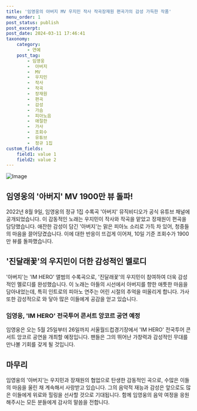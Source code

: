 ```yaml
---
title: '임영웅의 아버지 MV 우지민 작사 작곡장재원 편곡가의 감성 가득한 작품'
menu_order: 1
post_status: publish
post_excerpt: 
post_date: 2024-03-11 17:46:41
taxonomy:
    category:
        - 연예
    post_tag:
        - 임영웅
        -  아버지
        -  MV
        -  우지민
        -  작사
        -  작곡
        -  장재원
        -  편곡
        -  감성
        -  가슴
        -  피아노음
        -  애절한
        -  가사
        -  조회수
        -  유튜브
        -  정규 1집
custom_fields:
    field1: value 1
    field2: value 2
---
```


![Image](https://ssl.pstatic.net/mimgnews/image/629/2024/03/11/202470361710110568_20240311074403590.jpg?type=w540)

## 임영웅의 '아버지' MV 1900만 뷰 돌파!
2022년 8월 9일, 임영웅의 정규 1집 수록곡 '아버지' 뮤직비디오가 공식 유튜브 채널에 공개되었습니다. 이 감동적인 노래는 우지민이 작사와 작곡을 맡았고 장재원이 편곡을 담당했습니다. 애잔한 감성이 담긴 '아버지'는 맑은 피아노 소리로 가득 차 있어, 청중들의 마음을 끌어당겼습니다. 이에 대한 반응이 뜨겁게 이어져, 10일 기준 조회수가 1900만 뷰를 돌파했습니다.
## '진달래꽃'의 우지민이 더한 감성적인 멜로디
'아버지'는 'IM HERO' 앨범의 수록곡으로, '진달래꽃'의 우지민이 참여하여 더욱 감성적인 멜로디를 완성했습니다. 이 노래는 아들의 시선에서 아버지를 향한 애틋한 마음을 담아내었는데, 특히 인트로의 피아노 연주는 어린 시절의 추억을 떠올리게 합니다. 가사 또한 감성적으로 와 닿아 많은 이들에게 공감을 얻고 있습니다.
### 임영웅, 'IM HERO' 전국투어 콘서트 앙코르 공연 예정
임영웅은 오는 5월 25일부터 26일까지 서울월드컵경기장에서 'IM HERO' 전국투어 콘서트 앙코르 공연을 개최할 예정입니다. 팬들은 그의 뛰어난 가창력과 감성적인 무대를 만나볼 기회를 갖게 될 것입니다.
## 마무리
임영웅의 '아버지'는 우지민과 장재원의 협업으로 탄생한 감동적인 곡으로, 수많은 이들의 마음을 울린 채 계속해서 사랑받고 있습니다. 그의 음악적 재능과 감성은 앞으로도 많은 이들에게 위로와 힐링을 선사할 것으로 기대됩니다. 함께 임영웅의 음악 여정을 응원해주시는 모든 분들에게 감사의 말씀을 전합니다.
